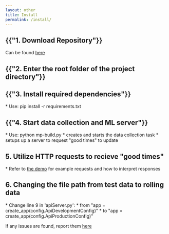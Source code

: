 ```yaml
---
layout: other
title: Install
permalink: /install/
---
```


<h2>{{"1. Download Repository"}}</h2>
<p>Can be found <a href="https://github.com/CPSECapstone/MicroPoly">here</a></p>

<h2>{{"2. Enter the root folder of the project directory"}}</h2>

<h2>{{"3. Install required dependencies"}}</h2>
* Use: pip install -r requirements.txt

<h2>{{"4. Start data collection and ML server"}}</h2>
* Use: python mp-build.py
    * creates and starts the data collection task
    * setups up a server to request "good times" to update

<h2>5. Utilize HTTP requests to recieve "good times"</h2>
* Refer to <a href="/MicroPolyPages/demo/">the demo</a> for example requests and how to interpret responses

<h2>6. Changing the file path from test data to rolling data</h2>
* Change line 9 in 'apiServer.py':
* from "app = create_app(config.ApiDevelopmentConfig)" 
* to "app = create_app(config.ApiProductionConfig)"
<br>
<p>If any issues are found, report them <a href="/MicroPolyPages/contact_issue_reporting/">here</a></p>

